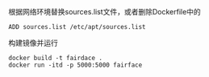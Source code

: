 根据网络环境替换sources.list文件，或者删除Dockerfile中的
```
ADD sources.list /etc/apt/sources.list
```

构建镜像并运行
```
docker build -t fairdace .
docker run -itd -p 5000:5000 fairface
```

